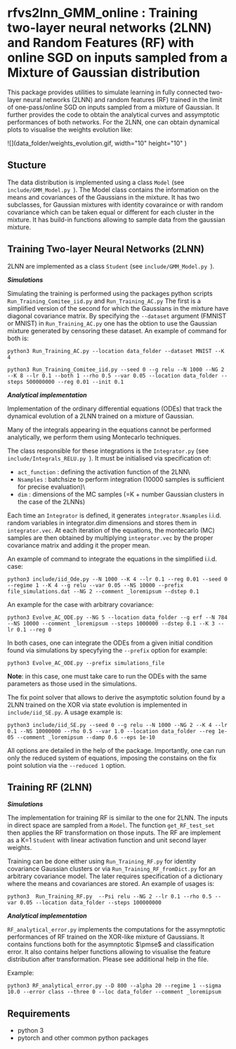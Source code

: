 # rfvs2lnn_GMM_online : Training two-layer neural networks (2LNN) and Random Features (RF) with online SGD on inputs sampled from a Mixture of Gaussian distribution

This package provides utilities to simulate learning in fully connected
two-layer neural networks (2LNN) and random features (RF) trained in the limit of one-pass/online SGD on inputs sampled from a mixture of Gaussian.
It further provides the code to obtain the analytical curves and assymptotic performances of both networks.
For the 2LNN, one can obtain dynamical plots to visualise the weights evolution like:

![](data_folder/weights_evolution.gif, width="10" height="10" )

## Stucture

The data distribution is implemented using a class ```Model``` (see  ```include/GMM_Model.py ```).
The Model class contains the information on the means and covariances of the Gaussians in the mixture.
It has two subclasses, for Gaussian mixtures with identity covaraince or with random covariance which can be taken equal or different for each cluster in the mixture.
It has build-in functions allowing to sample data from the gaussian mixture.

## Training Two-layer Neural Networks (2LNN)

2LNN are implemented as a class ```Student``` (see  ```include/GMM_Model.py ```). 

***Simulations***

Simulating the training is performed using the packages python scripts ```Run_Training_Comitee_iid.py``` and ```Run_Training_AC.py```
The first is a simplified version of the second for which the Gaussians in the mixture have diagonal covariance matrix.
By specifying the ```--dataset``` argument (FMNIST or MNIST) in ```Run_Training_AC.py``` one has the obtion to use the Gaussian mixture generated by censoring these dataset.
An example of command for both is: 

```
python3 Run_Training_AC.py --location data_folder --dataset MNIST --K 4
```

```
python3 Run_Training_Comitee_iid.py --seed 0 --g relu --N 1000 --NG 2 --K 8 --lr 0.1 --both 1 --rho 0.5 --var 0.05 --location data_folder --steps 500000000 --reg 0.01 --init 0.1
```

***Analytical implementation***

Implementation of the ordinary differential equations (ODEs) that track the dynamical evolution of a 2LNN trained on a mixture of Gaussian. 

Many of the integrals appearing in the equations cannot be performed analytically, we perform them using Montecarlo techniques.

The class responsible for these integrations is the ```Integrator.py``` (see ```include/Integrals_RELU.py ```).
It must be initialised via specification of:

* ```act_function``` :  defining the activation function of the 2LNN\\
* ```Nsamples```     :  batchsize to perform integration (10000 samples is sufficient for precise evaluation)\\
* ```dim```          :  dimensions of the MC samples (=K + number Gaussian clusters in the case of the 2LNNs) 

Each time an ```Integrator``` is defined, it generates ```integrator.Nsamples``` i.i.d. random variables in  integrator.dim dimensions and stores them in ```integrator.vec```.
At each iteration of the equations, the montecarlo (MC) samples are then obtained by multiplying ```integrator.vec``` by the proper covariance matrix and adding it the proper mean.

An example of command to integrate the equations in the simplified i.i.d. case:

```python3 include/iid_Ode.py --N 1000 --K 4 --lr 0.1 --reg 0.01 --seed 0 --regime 1 --K 4 --g relu --var 0.05 --NS 10000 --prefix file_simulations.dat --NG 2 --comment _loremipsum --dstep 0.1```

An example for the case with arbitrary covariance:

```python3 Evolve_AC_ODE.py --NG 5 --location data_folder --g erf --N 784 --NS 10000 --comment _loremipsum --steps 1000000 --dstep 0.1 --K 3 --lr 0.1 --reg 0```

In both cases, one can integrate the ODEs from a given initial condition found via simulations by specyfying the ```--prefix``` option for example:

```python3 Evolve_AC_ODE.py --prefix simulations_file```

**Note**: in this case, one must take care to run the ODEs with the same parameters as those used in the simulations.

The fix point solver that allows to derive the asymptotic solution found by a 2LNN trained on the XOR via state evolution is implemented in ```include/iid_SE.py```. 
A usage example is: 

```python3 include/iid_SE.py --seed 0 --g relu --N 1000 --NG 2 --K 4 --lr 0.1 --NS 10000000 --rho 0.5 --var 1.0 --location data_folder --reg 1e-05 --comment _loremipsum --damp 0.6 --eps 1e-10```

All options are detailed in the help of the package.
Importantly, one can run only the reduced system of equations, imposing the constains on the fix point solution via the ```--reduced 1``` option.


## Training RF (2LNN)

***Simulations***

The implementation for training RF is similar to the one for 2LNN. The inputs in direct space are sampled from a ```Model```.
The function ```get_RF_test_set``` then applies the RF transformation on those inputs. The RF are implement as a K=1 ```Student``` with linear activation function and unit second layer weights.

Training can be done either using ```Run_Training_RF.py``` for identity covariance Gaussian clusters or via ```Run_Training_RF_fromDict.py``` for an arbitrary covariance model. 
The later requires specification of a dictionary where the means and covariances are stored. An example of usages is:

```python3  Run_Training_RF.py  --Psi relu --NG 2 --lr 0.1 --rho 0.5 --var 0.05 --location data_folder --steps 100000000```

***Analytical implementation***

```RF_analytical_error.py``` implements the computations for the assymnptotic performances of RF trained on the XOR-like mixture of Gaussians.
It contains functions both for the asymnptotic $\pmse$ and classification error. 
It also contains helper functions allowing to visualise the feature distribution after transformation. Please see additional help in the file.

Example:

```
python3 RF_analytical_error.py --D 800 --alpha 20 --regime 1 --sigma 10.0 --error class --three 0 --loc data_folder --comment _loremipsum
```

## Requirements

* python 3
* pytorch and other common python packages

